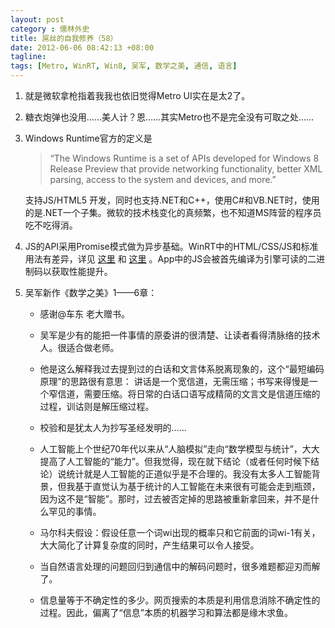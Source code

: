```yaml
---
layout: post
category : 儒林外史
title: 屌丝的自我修养（58）
date: 2012-06-06 08:42:13 +08:00
tagline:
tags: [Metro, WinRT, Win8, 吴军, 数学之美, 通信, 语言]
---
```


1. 就是微软拿枪指着我我也依旧觉得Metro UI实在是太2了。

2. 糖衣炮弹也没用……美人计？恩……其实Metro也不是完全没有可取之处……

3. Windows Runtime官方的定义是

    > “The Windows Runtime is a set of APIs developed for Windows 8 Release Preview that provide networking functionality, better XML parsing, access to the system and devices, and more.”

    支持JS/HTML5 开发，同时也支持.NET和C++，使用C#和VB.NET时，使用的是.NET一个子集。微软的技术栈变化的真频繁，也不知道MS阵营的程序员吃不吃得消。

4. JS的API采用Promise模式做为异步基础。WinRT中的HTML/CSS/JS和标准用法有差异，详见 [这里][1] 和 [这里][2] 。App中的JS会被首先编译为引擎可读的二进制码以获取性能提升。

5. 吴军新作《数学之美》1——6章：

    * 感谢@车东 老大赠书。

    * 吴军是少有的能把一件事情的原委讲的很清楚、让读者看得清脉络的技术人。很适合做老师。

    * 他是这么解释我过去提到过的白话和文言体系脱离现象的，这个“最短编码原理”的思路很有意思： 讲话是一个宽信道，无需压缩；书写来得慢是一个窄信道，需要压缩。将日常的白话口语写成精简的文言文是信道压缩的过程，训诂则是解压缩过程。

    * 校验和是犹太人为抄写圣经发明的……

    * 人工智能上个世纪70年代以来从“人脑模拟”走向“数学模型与统计”，大大提高了人工智能的“能力”。但我觉得，现在就下结论（或者任何时候下结论）说统计就是人工智能的正道似乎是不合理的。我没有太多人工智能背景，但我基于直觉认为基于统计的人工智能在未来很有可能会走到瓶颈，因为这不是“智能”。那时，过去被否定掉的思路被重新拿回来，并不是什么罕见的事情。

    * 马尔科夫假设：假设任意一个词wi出现的概率只和它前面的词wi-1有关，大大简化了计算复杂度的同时，产生结果可以令人接受。

    * 当自然语言处理的问题回归到通信中的解码问题时，很多难题都迎刃而解了。

    * 信息量等于不确定性的多少。网页搜索的本质是利用信息消除不确定性的过程。因此，偏离了“信息”本质的机器学习和算法都是缘木求鱼。

[1]: http://msdn.microsoft.com/en-us/library/windows/apps/hh465380.aspx 
[2]: http://msdn.microsoft.com/en-us/library/windows/apps/hh700404.aspx 

